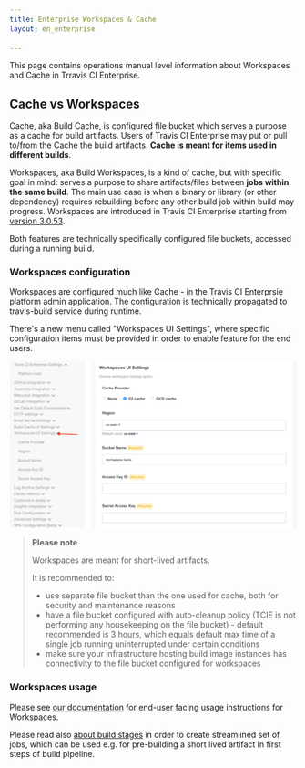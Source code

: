 ```yaml
---
title: Enterprise Workspaces & Cache
layout: en_enterprise

---
```


This page contains operations manual level information about Workspaces and Cache in Trravis CI Enterprise.

## Cache vs Workspaces

Cache, aka Build Cache, is configured file bucket which serves a purpose as a cache for build artifacts. Users of Travis CI Enterprise may put or pull to/from the Cache the build artifacts.
**Cache is meant for items used in different builds**.

Workspaces, aka Build Workspaces, is a kind of cache, but with specific goal in mind: serves a purpose to share artifacts/files between **jobs within the same build**. The main use case is 
when a binary or library (or other dependency) requires rebuilding before any other build job within build may progress. Workspaces are introduced in Travis CI Enterprise starting from 
[version 3.0.53](https://enterprise-changelog.travis-ci.com/release-3-0-53-283095).

Both features are technically specifically configured file buckets, accessed during a running build.

### Workspaces configuration

Workspaces are configured much like Cache - in the Travis CI Enterprsie platform admin application. The configuration is technically propagated to travis-build service during runtime.

There's a new menu called "Workspaces UI Settings", where specific configuration items must be provided in order to enable feature for the end users.

![TCIE Workspaces Settings](/images/tcie-3.x-workspaces-config.png)

> **Please note**
> 
> Workspaces are meant for short-lived artifacts.
>
> It is recommended to:
> 
> - use separate file bucket than the one used for cache, both for security and maintenance reasons
> - have a file bucket configured with auto-cleanup policy (TCIE is not performing any housekeeping on the file bucket) - default recommended is 3 hours, which equals default max time of a single job running uninterrupted under certain conditions
> - make sure your infrastructure hosting build image instances has connectivity to the file bucket configured for workspaces

### Workspaces usage

Please see [our documentation](/user/using-workspaces) for end-user facing usage instructions for Workspaces.

Please read also [about build stages](/user/build-stages/) in order to create streamlined set of jobs, which can be used e.g. for pre-building a short lived artifact in first steps of build pipeline. 
